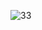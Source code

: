 ![33](https://github.com/styloraushan/Blog-WebApp/assets/142259385/12910f86-621c-4ddb-a333-67239a271f16)

